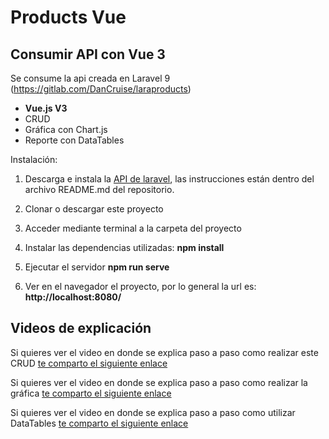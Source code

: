 # Products Vue

## Consumir API con Vue 3

Se consume la api creada en Laravel 9 (https://gitlab.com/DanCruise/laraproducts)
- <b>Vue.js V3 </b>
- CRUD
- Gráfica con Chart.js
- Reporte con DataTables

Instalación:

1) Descarga e instala la [API de laravel](https://gitlab.com/DanCruise/laraproducts), las instrucciones están dentro del archivo README.md del repositorio.

2) Clonar o descargar este proyecto

3) Acceder mediante terminal a la carpeta del proyecto

4) Instalar las dependencias utilizadas:  <b>npm install</b>

5) Ejecutar el servidor <b>npm run serve</b>

6) Ver en el navegador el proyecto, por lo general la url es: <b>http://localhost:8080/</b>

## Videos de explicación

Si quieres ver el video en donde se explica paso a paso como realizar este CRUD [te comparto el siguiente enlace](https://www.youtube.com/watch?v=yKpdX0Fdy60)

Si quieres ver el video en donde se explica paso a paso como realizar la gráfica [te comparto el siguiente enlace](https://www.youtube.com/watch?v=quU8zeo__Vg)

Si quieres ver el video en donde se explica paso a paso como utilizar DataTables [te comparto el siguiente enlace](https://www.youtube.com/watch?v=6JK0WJG9JIs)